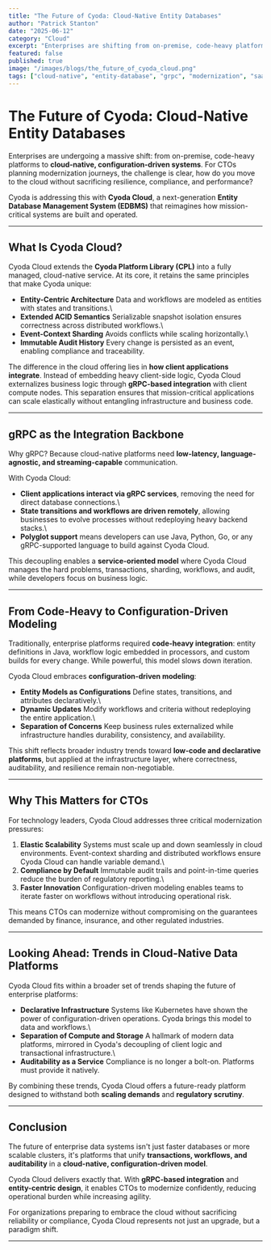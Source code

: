 ```yaml
---
title: "The Future of Cyoda: Cloud-Native Entity Databases"
author: "Patrick Stanton"
date: "2025-06-12"
category: "Cloud"
excerpt: "Enterprises are shifting from on-premise, code-heavy platforms to cloud-native, configuration-driven systems. Discover how Cyoda Cloud reimagines mission-critical systems with a fully managed Entity Database Management System."
featured: false
published: true
image: "/images/blogs/the_future_of_cyoda_cloud.png"
tags: ["cloud-native", "entity-database", "grpc", "modernization", "saas"]
---
```


# The Future of Cyoda: Cloud-Native Entity Databases

Enterprises are undergoing a massive shift: from on-premise, code-heavy
platforms to **cloud-native, configuration-driven systems**. For CTOs
planning modernization journeys, the challenge is clear, how do you
move to the cloud without sacrificing resilience, compliance, and
performance?

Cyoda is addressing this with **Cyoda Cloud**, a next-generation
**Entity Database Management System (EDBMS)** that reimagines how
mission-critical systems are built and operated.

------------------------------------------------------------------------

## What Is Cyoda Cloud?

Cyoda Cloud extends the **Cyoda Platform Library (CPL)** into a fully
managed, cloud-native service. At
its core, it retains the same principles that make Cyoda unique:

-   **Entity-Centric Architecture** Data and workflows are modeled as
    entities with states and transitions.\
-   **Extended ACID Semantics** Serializable snapshot isolation
    ensures correctness across distributed workflows.\
-   **Event-Context Sharding** Avoids conflicts while scaling
    horizontally.\
-   **Immutable Audit History** Every change is persisted as an
    event, enabling compliance and traceability.

The difference in the cloud offering lies in **how client applications
integrate**. Instead of embedding heavy client-side logic, Cyoda Cloud
externalizes business logic through **gRPC-based integration** with
client compute nodes. This separation ensures that mission-critical
applications can scale elastically without entangling infrastructure and
business code.

------------------------------------------------------------------------

## gRPC as the Integration Backbone

Why gRPC? Because cloud-native platforms need **low-latency,
language-agnostic, and streaming-capable** communication.

With Cyoda Cloud:

-   **Client applications interact via gRPC services**, removing the
    need for direct database connections.\
-   **State transitions and workflows are driven remotely**, allowing
    businesses to evolve processes without redeploying heavy backend
    stacks.\
-   **Polyglot support** means developers can use Java, Python, Go, or
    any gRPC-supported language to build against Cyoda Cloud.

This decoupling enables a **service-oriented model** where Cyoda Cloud
manages the hard problems, transactions, sharding, workflows, and
audit, while developers focus on business logic.

------------------------------------------------------------------------

## From Code-Heavy to Configuration-Driven Modeling

Traditionally, enterprise platforms required **code-heavy integration**:
entity definitions in Java, workflow logic embedded in processors, and
custom builds for every change. While powerful, this model slows down
iteration.

Cyoda Cloud embraces **configuration-driven modeling**:

-   **Entity Models as Configurations** Define states, transitions,
    and attributes declaratively.\
-   **Dynamic Updates** Modify workflows and criteria without
    redeploying the entire application.\
-   **Separation of Concerns** Keep business rules externalized while
    infrastructure handles durability, consistency, and availability.

This shift reflects broader industry trends toward **low-code and
declarative platforms**, but applied at the infrastructure layer, where
correctness, auditability, and resilience remain non-negotiable.

------------------------------------------------------------------------

## Why This Matters for CTOs

For technology leaders, Cyoda Cloud addresses three critical
modernization pressures:

1.  **Elastic Scalability** Systems must scale up and down seamlessly
    in cloud environments. Event-context sharding and distributed
    workflows ensure Cyoda Cloud can handle variable demand.\
2.  **Compliance by Default** Immutable audit trails and
    point-in-time queries reduce the burden of regulatory reporting.\
3.  **Faster Innovation** Configuration-driven modeling enables teams
    to iterate faster on workflows without introducing operational risk.

This means CTOs can modernize without compromising on the guarantees
demanded by finance, insurance, and other regulated industries.

------------------------------------------------------------------------

## Looking Ahead: Trends in Cloud-Native Data Platforms

Cyoda Cloud fits within a broader set of trends shaping the future of
enterprise platforms:

-   **Declarative Infrastructure** Systems like Kubernetes have shown
    the power of configuration-driven operations. Cyoda brings this
    model to data and workflows.\
-   **Separation of Compute and Storage** A hallmark of modern data
    platforms, mirrored in Cyoda's decoupling of client logic and
    transactional infrastructure.\
-   **Auditability as a Service** Compliance is no longer a bolt-on.
    Platforms must provide it natively.

By combining these trends, Cyoda Cloud offers a future-ready platform
designed to withstand both **scaling demands** and **regulatory
scrutiny**.

------------------------------------------------------------------------

## Conclusion

The future of enterprise data systems isn't just faster databases or
more scalable clusters, it's platforms that unify **transactions,
workflows, and auditability** in a **cloud-native, configuration-driven
model**.

Cyoda Cloud delivers exactly that. With **gRPC-based integration** and
**entity-centric design**, it enables CTOs to modernize confidently,
reducing operational burden while increasing agility.

For organizations preparing to embrace the cloud without sacrificing
reliability or compliance, Cyoda Cloud represents not just an
upgrade, but a paradigm shift.

------------------------------------------------------------------------
